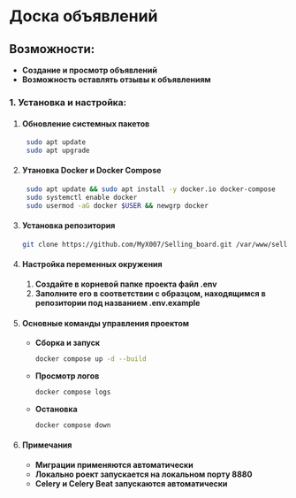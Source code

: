 # Доска объявлений
## Возможности:
- **Создание и просмотр объявлений**
- **Возможность оставлять отзывы к объявлениям**



### 1. Установка и настройка:
1. #### Обновление системных пакетов
   ```bash
    sudo apt update
    sudo apt upgrade
    ```
2. #### Утановка Docker и Docker Compose
   ```bash
    sudo apt update && sudo apt install -y docker.io docker-compose
    sudo systemctl enable docker
    sudo usermod -aG docker $USER && newgrp docker
    ```
3. #### Установка репозитория  
     ```bash
     git clone https://github.com/MyX007/Selling_board.git /var/www/selling_board
     ```
4. #### Настройка переменных окружения
   1. **Создайте в корневой папке проекта файл .env**
   2. **Заполните его в соответствии с образцом, находящимся в репозитории под названием .env.example**


5. #### Основные команды управления проектом
   - **Сборка и запуск**
      ```bash
      docker compose up -d --build
      ```
   - **Просмотр логов**
     ```bash
     docker compose logs
     ```
   - **Остановка**
     ```bash
     docker compose down
     ```


6. #### Примечания
   - **Миграции применяются автоматически**
   - **Локально роект запускается на локальном порту 8880**
   - **Celery и Celery Beat запускаются автоматически**
